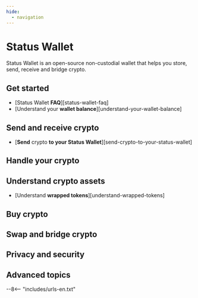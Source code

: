 ```yaml
---
hide:
  - navigation
---
```


# Status Wallet

Status Wallet is an open-source non-custodial wallet that helps you store, send, receive and bridge crypto.

## Get started

- [Status Wallet **FAQ**][status-wallet-faq]
- [Understand your **wallet balance**][understand-your-wallet-balance]

## Send and receive crypto

- [**Send** crypto **to your Status Wallet**][send-crypto-to-your-status-wallet]

## Handle your crypto

## Understand crypto assets

- [Understand **wrapped tokens**][understand-wrapped-tokens]

## Buy crypto

## Swap and bridge crypto

## Privacy and security

## Advanced topics

--8<-- "includes/urls-en.txt"
